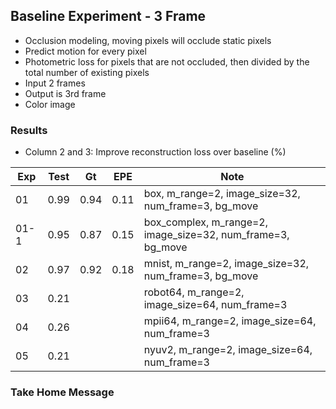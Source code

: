 ## Baseline Experiment - 3 Frame 

- Occlusion modeling, moving pixels will occlude static pixels
- Predict motion for every pixel
- Photometric loss for pixels that are not occluded, then divided by the total number of existing pixels
- Input 2 frames
- Output is 3rd frame
- Color image

### Results

- Column 2 and 3: Improve reconstruction loss over baseline (%) 

| Exp  | Test | Gt   | EPE  | Note |
| ---- | ---- | ---- | ---- | ---- | 
| 01   | 0.99 | 0.94 | 0.11 | box, m_range=2, image_size=32, num_frame=3, bg_move |
| 01-1 | 0.95 | 0.87 | 0.15 | box_complex, m_range=2, image_size=32, num_frame=3, bg_move |
| 02   | 0.97 | 0.92 | 0.18 | mnist, m_range=2, image_size=32, num_frame=3, bg_move |
| 03   | 0.21 |  |  | robot64, m_range=2, image_size=64, num_frame=3 |
| 04   | 0.26 |  |  | mpii64, m_range=2, image_size=64, num_frame=3 |
| 05   | 0.21 |  |  | nyuv2, m_range=2, image_size=64, num_frame=3 |

### Take Home Message


